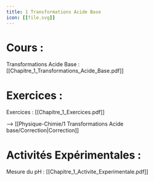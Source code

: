 ```yaml
---
title: 1 Transformations Acide Base
icon: [[file.svg]]
---
```

# Cours :
Transformations Acide Base : [[Chapitre_1_Transformations_Acide_Base.pdf]]

# Exercices :
Exercices : [[Chapitre_1_Exercices.pdf]]

--> [[Physique-Chimie/1 Transformations Acide base/Correction|Correction]]

# Activités Expérimentales :
Mesure du pH : [[Chapitre_1_Activite_Experimentale.pdf]]